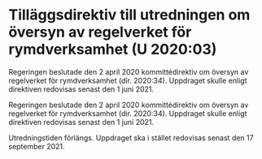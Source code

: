 # Tilläggsdirektiv till utredningen om översyn av regelverket för rymdverksamhet (U 2020:03)

Regeringen beslutade den 2 april 2020 kommittédirektiv om översyn av regelverket för rymdverksamhet (dir. 2020:34). Uppdraget skulle enligt direktiven redovisas senast den 1 juni 2021.

Regeringen beslutade den 2 april 2020 kommittédirektiv om översyn av regelverket för rymdverksamhet (dir. 2020:34). Uppdraget skulle enligt direktiven redovisas senast den 1 juni 2021.

Utredningstiden förlängs. Uppdraget ska i stället redovisas senast den 17 september 2021.
